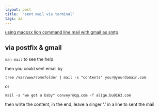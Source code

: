 ```yaml
---
layout: post
title:  "sent mail via terminal"
tags: za
---
```


[using macosx lion command line mail with gmail as smtp](http://www.anujgakhar.com/2011/12/09/using-macosx-lion-command-line-mail-with-gmail-as-smtp/)

## via postfix & gmail
`man mail` to see the help

then you could sent email by

`tree /var/www/somefolder | mail -s "contents" your@yourdomain.com`

or

`mail -s "we got a baby" conveyr@qq.com -f alige.bu@163.com` 

then write the content, in the end, leave a singer '.' in a line to sent the mail

